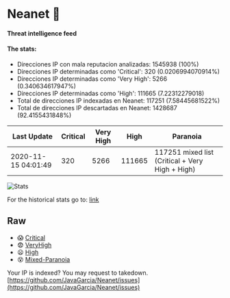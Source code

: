 # Neanet :hocho:
#### Threat intelligence feed
#### The stats:

- Direcciones IP con mala reputacion analizadas: 1545938 (100%)
- Direcciones IP determinadas como 'Critical':  320 (0.0206994070914%)
- Direcciones IP determinadas como 'Very High':  5266 (0.340634617947%)
- Direcciones IP determinadas como 'High':  111665 (7.22312279018)
- Total de direcciones IP indexadas en Neanet:  117251 (7.58445681522%)
- Total de direcciones IP descartadas en Neanet:  1428687 (92.4155431848%)

| Last Update | Critical | Very High | High | Paranoia |
| --- | --- | --- | --- | --- |
| 2020-11-15 04:01:49 | 320 | 5266 | 111665 | 117251 mixed list (Critical + Very High + High)|

![Stats](https://docs.google.com/spreadsheets/d/e/2PACX-1vSnaNMIXVabIpDJjufMlzH7poXnshF3mgd8Is1g9ytUEzVsP5my4Trn8f-xkoLLQ38xpL3HtmUexLo6/pubchart?oid=501124687&format=image)

For the historical stats go to: [link](/stats.csv)
## Raw
- :scream: [Critical](https://raw.githubusercontent.com/JavaGarcia/Neanet/master/blacklists/neanet_critical.txt)
- :fearful: [VeryHigh](https://raw.githubusercontent.com/JavaGarcia/Neanet/master/blacklists/neanet_veryHigh.txtt)
- :frowning: [High](https://raw.githubusercontent.com/JavaGarcia/Neanet/master/blacklists/neanet_high.txt)
- :dizzy_face: [Mixed-Paranoia](https://raw.githubusercontent.com/JavaGarcia/Neanet/master/blacklists/neanet_all.txt)


Your IP is indexed? You may request to takedown. [https://github.com/JavaGarcia/Neanet/issues](https://github.com/JavaGarcia/Neanet/issues)








































































































































































































































































































































































































































































































































































































































































































































































































































































































































































































































































































































































































































































































































































































































































































































































































































































































































































































































































































































































































































































































































































































































